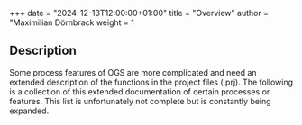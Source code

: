 +++
date = "2024-12-13T12:00:00+01:00"
title = "Overview"
author = "Maximilian Dörnbrack
weight = 1


## Description
Some process features of OGS are more complicated and need an extended description of the functions in the project files (.prj). The following is a collection of this extended documentation of certain processes or features. This list is unfortunately not complete but is constantly being expanded.
